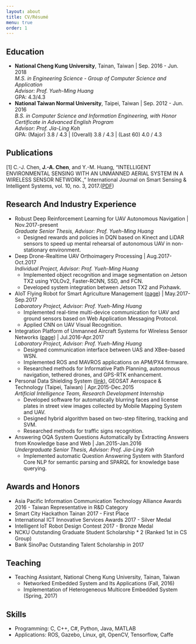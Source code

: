 ```yaml
---
layout: about
title: CV/Résumé
menu: true
order: 1
---
```


## Education
* **National Cheng Kung University**, Tainan, Taiwan | Sep. 2016 - Jun. 2018<br/>
*M.S. in Engineering Science - Group of Computer Science and Application*<br/>
*Advisor: Prof. Yueh-Ming Huang*<br/>
GPA: 4.3/4.3
* **National Taiwan Normal University**, Taipei, Taiwan | Sep. 2012 - Jun. 2016<br/>
*B.S. in Computer Science and Information Engineering, with Honor Certificate in Advanced English Program*<br/>
*Advisor: Prof. Jia-Ling Koh*<br/>
GPA: (Major) 3.8 / 4.3 | (Overall) 3.8 / 4.3 | (Last 60) 4.0 / 4.3

## Publications
[1] C.-J. Chen, **J.-A. Chen**, and Y.-M. Huang, “INTELLIGENT ENVIRONMENTAL SENSING WITH AN UNMANNED AERIAL SYSTEM IN A WIRELESS SENSOR NETWORK.,” International Journal on Smart Sensing & Intelligent Systems, vol. 10, no. 3, 2017.([PDF](http://s2is.org/Issues/v10/n3/papers/paper10.pdf))

## Research And Industry Experience
* Robust Deep Reinforcement Learning for UAV Autonomous Navigation \| Nov.2017-present<br/>
*Graduate Senior Thesis, Advisor: Prof. Yueh-Ming Huang*<br/>
	* Designed rewards and policies in DQN based on Kinect and LiDAR sensors to speed up mental rehearsal of autonomous UAV in non-stationary environment.<br/>
* Deep Drone-Realtime UAV Orthoimagery Processing \| Aug.2017-Oct.2017<br/>
*Individual Project, Advisor: Prof. Yueh-Ming Huang*<br/>
	* Implemented object recognition and image segmentation on Jetson TX2 using YOLOv2, Faster-RCNN, SSD, and FCN.
	* Developed system integration between Jetson TX2 and Pixhawk.<br/>
* AIoT Flying Robot for Smart Agriculture Management ([page](https://carolc0708.github.io/2017/11/01/aiot-flying-robot/)) \| May.2017-Sep.2017<br/>
*Laboratory Project, Advisor: Prof. Yueh-Ming Huang*<br/>
	* Implemented real-time multi-device communication for UAV and ground sensors based on Web Application Messaging Protocol.
	* Applied CNN on UAV Visual Recognition.<br/>
* Integration Platform of Unmanned Aircraft Systems for Wireless Sensor Networks ([page](https://carolc0708.github.io/2016/12/01/platform/)) \| Jul.2016-Apr.2017<br/>
*Laboratory Project, Advisor: Prof. Yueh-Ming Huang*<br/>
	* Designed communication interface between UAS and XBee-based WSN.
	* Implemented ROS and MAVROS applications on APM/PX4 firmware.
	* Researched methods for Informative Path Planning, autonomous navigation, tethered drones, and GPS-RTK enhancement.<br/>
* Personal Data Shielding System ([link](http://www.geosat.com.tw/ProductsMms.aspx)), GEOSAT Aerospace & Technology (Taipei, Taiwan) \| Apr.2015-Dec.2015<br/>
*Artificial Intelligence Team, Research Development Internship*<br/>
	* Developed software for automatically blurring faces and license plates in street view images collected by Mobile Mapping System and UAV.
	* Designed hybrid algorithm based on two-step filtering, tracking and SVM.
	* Researched methods for traffic signs recognition.<br/>
* Answering OQA System Questions Automatically by Extracting Answers from Knowledge base and Web \| Jan.2015-Jan.2016<br/>
*Undergraduate Senior Thesis, Advisor: Prof. Jia-Ling Koh*<br/>
	* Implemented automatic Question Answering System with Stanford Core NLP for semantic parsing and SPARQL for knowledge base querying.

## Awards and Honors
* Asia Pacific Information Communication Technology Alliance Awards 2016 - Taiwan Representative in R&D Category
* Smart City Hackathon Tainan 2017 - First Place 
* International ICT Innovative Services Awards 2017 - Silver Medal
* Intelligent IoT Robot Design Contest 2017 - Bronze Medal
* NCKU Outstanding Graduate Student Scholarship * 2 (Ranked 1st in CS Group)
* Bank SinoPac Outstanding Talent Scholarship in 2017

## Teaching
* Teaching Assistant, National Cheng Kung University, Tainan, Taiwan<br/>
	* Networked Embedded System and Its Applications (Fall, 2016)
	* Implementation of Heterogeneous Multicore Embedded System (Spring, 2017)

## Skills
* Programming: C, C++, C#, Python, Java, MATLAB
* Applications: ROS, Gazebo, Linux, git, OpenCV, Tensorflow, Caffe
